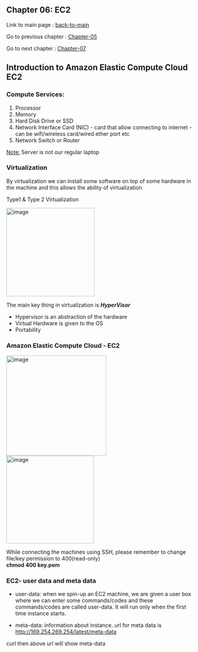 ## Chapter 06: EC2   


Link to main page : 
[back-to-main](../README.md)



Go to previous chapter : 
[Chapter-05](../chapter-05/README.md)


Go to next chapter : 
[Chapter-07](../chapter-07/README.md)


## Introduction to Amazon Elastic Compute Cloud EC2   

### Compute Services:   

1. Processor   
2. Memory   
3. Hard Disk Drive or SSD   
4. Network Interface Card (NIC) - card that allow connecting to internet - can be wifi/wireless card/wired ether port etc    
5. Network Switch or Router   

 <ins>Note:</ins> Server is not our regular laptop   

### Virtualization
By virtualization we can install some software on top of some hardware in the machine and this allows the ability of virtualization  

Type1 & Type 2 Virtualization   

<img width="232" alt="image" src="https://github.com/user-attachments/assets/407edc84-85b1-43a1-bb03-59523cd609dc" />

The main key thing in virtualization is ***HyperVisor***      
- Hypervisor is an abstraction of the hardware      
- Virtual Hardware is given to the OS   
- Portability   


### Amazon Elastic Compute Cloud - EC2   

<img width="263" alt="image" src="https://github.com/user-attachments/assets/ddd2281a-da50-4cef-a9db-93b72c095d82" />   
 <br />
<img width="230" alt="image" src="https://github.com/user-attachments/assets/1cbe77ba-5077-4f40-b014-bd08de8e578b" />   
 <br />

 While connecting the machines using SSH, please remember to change file/key permission to 400(read-only)   
 **chmod 400 key.pem**   

### EC2- user data and meta data
- user-data: when we spin-up an EC2 machine, we are given a user box where we can enter some commands/codes and these commands/codes are called user-data. It will run only when the first time instance starts.    

- meta-data: information about instance. 
url for meta data is http://169.254.269.254/latest/meta-data   
   
curl then above url will show meta-data
   


   


 
